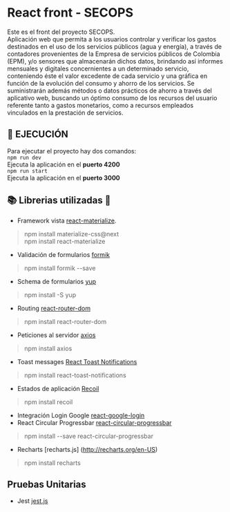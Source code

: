 # React front - SECOPS
Este es el front del proyecto SECOPS.  
Aplicación web que permita a los usuarios controlar y verificar los gastos destinados en el uso de los servicios públicos (agua y energía), a través de contadores provenientes de la Empresa de servicios públicos de Colombia (EPM), y/o sensores que almacenarán dichos datos, brindando así informes mensuales y digitales concernientes a un determinado servicio, conteniendo éste el valor excedente de cada servicio y una gráfica en función de la evolución del consumo y ahorro de los servicios. Se suministrarán además métodos o datos prácticos de ahorro a través del aplicativo web, buscando un óptimo consumo de los recursos del usuario referente tanto a gastos monetarios, como a recursos empleados vinculados en la prestación de servicios.

## 🚀 EJECUCIÓN
Para ejecutar el proyecto hay dos comandos:  
`npm run dev`  
Ejecuta la aplicación en el **puerto 4200**  
`npm run start`  
Ejecuta la aplicación en el **puerto 3000**

## 📚 Librerias utilizadas 🧱
- Framework vista [react-materialize](https://www.npmjs.com/package/react-materialize).
> npm install materialize-css@next  
> npm install react-materialize
- Validación de formularios [formik](https://formik.org/)
> npm install formik --save
- Schema de formularios [yup](https://www.npmjs.com/package/yup)
> npm install -S yup
- Routing [react-router-dom](https://reactrouter.com/)
> npm install react-router-dom
- Peticiones al servidor [axios](https://www.npmjs.com/package/axios)
> npm install axios
- Toast messages [React Toast Notifications](https://github.com/jossmac/react-toast-notifications)
> npm install react-toast-notifications
- Estados de aplicación [Recoil](https://recoiljs.org/)
> npm install recoil
- Integración Login Google [react-google-login](https://www.npmjs.com/package/react-google-login)
- React Circular Progressbar [react-circular-progressbar](https://www.npmjs.com/package/react-circular-progressbar)
> npm install --save react-circular-progressbar
- Recharts [recharts.js] (http://recharts.org/en-US)
> npm install recharts


## Pruebas Unitarias
- Jest [jest.js](https://jestjs.io/)
